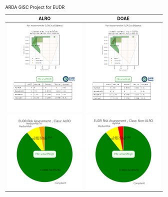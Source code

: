 ARDA GISC Project for EUDR 

| ALRO | DOAE |
|--------|-------|
| ![Before](./w1wr55trg0_OnePage_ALRO.png) | ![After](./w1wr55trg0_OnePage_NonALRO.png) |
| ![Before](./w1wr55trg0_RiskPIE_ALRO.svg) | ![After](./w1wr55trg0_RiskPIE_NonALRO.svg) |


